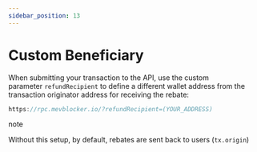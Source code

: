 ```yaml
---
sidebar_position: 13
---
```


# Custom Beneficiary

When submitting your transaction to the API, use the custom parameter `refundRecipient` to define a different wallet address from the transaction originator address for receiving the rebate:

```jsx
https://rpc.mevblocker.io/?refundRecipient=(YOUR_ADDRESS)
```

note

Without this setup, by default, rebates are sent back to users (`tx.origin`)
